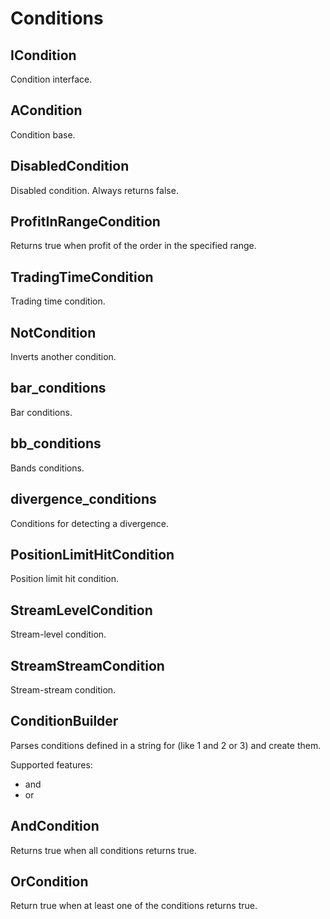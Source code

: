 # Conditions

## ICondition

Condition interface.

## ACondition

Condition base.

## DisabledCondition

Disabled condition. Always returns false.

## ProfitInRangeCondition

Returns true when profit of the order in the specified range.

## TradingTimeCondition

Trading time condition.

## NotCondition

Inverts another condition.

## bar_conditions

Bar conditions.

## bb_conditions

Bands conditions.

## divergence_conditions

Conditions for detecting a divergence.

## PositionLimitHitCondition

Position limit hit condition.

## StreamLevelCondition

Stream-level condition.

## StreamStreamCondition

Stream-stream condition.

## ConditionBuilder

Parses conditions defined in a string for (like 1 and 2 or 3) and create them.

Supported features:
 - and
 - or

## AndCondition

Returns true when all conditions returns true.

## OrCondition

Return true when at least one of the conditions returns true.